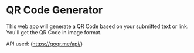 # QR Code Generator
This web app will generate a QR Code based on your submitted text or link. You'll get the QR Code in image format.

API used: (https://goqr.me/api/)